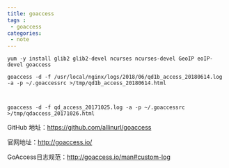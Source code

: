 ```yaml
---
title: goaccess
tags :
 - goaccess
categories:
 - note 
---
```



```shell
yum -y install glib2 glib2-devel ncurses ncurses-devel GeoIP eoIP-devel goaccess

goaccess -d -f /usr/local/nginx/logs/2018/06/qd1b_access_20180614.log -a -p ~/.goaccessrc >/tmp/qd1b_access_20180614.html



goaccess -d -f qd_access_20171025.log -a -p ~/.goaccessrc >/tmp/qdaccess_20171026.html
```


GitHub 地址：https://github.com/allinurl/goaccess

官网地址：http://goaccess.io/

GoAccess日志规范：http://goaccess.io/man#custom-log 
